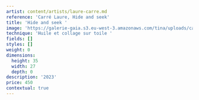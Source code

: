 ```yaml
---
artist: content/artists/laure-carre.md
reference: 'Carré Laure, Hide and seek'
title: 'Hide and seek '
image: 'https://galerie-gaia.s3.eu-west-3.amazonaws.com/tina/uploads/carre-laure/galerie gaia - laure carré -hide and seek 23.jpeg'
technique: 'Huile et collage sur toile '
fields: []
styles: []
weight: 0
dimensions:
  height: 35
  width: 27
  depth: 0
description: '2023'
price: 450
contextual: true
---
```


